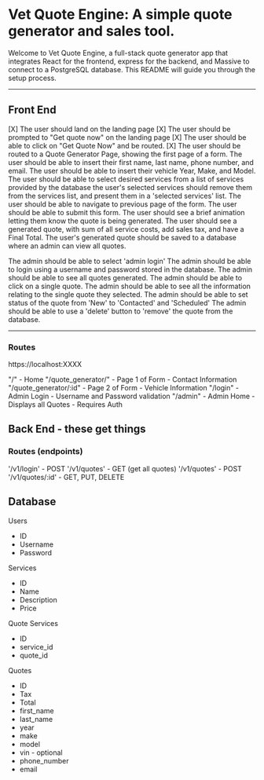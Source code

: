 # Vet Quote Engine: A simple quote generator and sales tool.

Welcome to Vet Quote Engine, a full-stack quote generator app that integrates React for the frontend, express for the backend, and Massive to connect to a PostgreSQL database. 
This README will guide you through the setup process. 

---

## Front End

<!-- The user should be routed to this app via an external link on 'veterandetail.com" - (For real world useability) -->
[X] The user should land on the landing page
[X] The user should be prompted to "Get quote now" on the landing page
[X] The user should be able to click on "Get Quote Now" and be routed.
[X] The user should be routed to a Quote Generator Page, showing the first page of a form.
The user should be able to insert their first name, last name, phone number, and email. 
The user should be able to insert their vehicle Year, Make, and Model.
The user should be able to select desired services from a list of services provided by the database
the user's selected services should remove them from the services list, and present them in a 'selected services' list.
The user should be able to navigate to previous page of the form. 
The user should be able to submit this form.
The user should see a brief animation letting them know the quote is being generated. 
The user should see a generated quote, with sum of all service costs, add sales tax, and have a Final Total. 
The user's generated quote should be saved to a database where an admin can view all quotes. 

The admin should be able to select 'admin login'
The admin should be able to login using a username and password stored in the database. 
The admin should be able to see all quotes generated. 
The admin should be able to click on a single quote. 
The admin should be able to see all the information relating to the single quote they selected.
The admin should be able to set status of the quote from 'New' to 'Contacted' and 'Scheduled'
The admin should be able to use a 'delete' button to 'remove' the quote from the database.


---

### Routes
https://localhost:XXXX

"/" - Home
"/quote_generator/" - Page 1 of Form - Contact Information
"/quote_generator/:id" - Page 2 of Form - Vehicle Information
"/login" - Admin Login - Username and Password validation
"/admin" - Admin Home - Displays all Quotes - Requires Auth

## Back End - these get things
### Routes (endpoints)
'/v1/login' - POST
'/v1/quotes' - GET (get all quotes)
'/v1/quotes' - POST
'/v1/quotes/:id' - GET, PUT, DELETE

## Database
Users
- ID
- Username
- Password

Services
- ID
- Name
- Description
- Price

Quote Services
- ID
- service_id
- quote_id

Quotes
- ID
- Tax 
- Total 
- first_name
- last_name
- year
- make
- model
- vin - optional
- phone_number
- email
